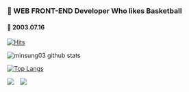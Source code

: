 <!--
**minsung03/minsung03** is a ✨ _special_ ✨ repository because its `README.md` (this file) appears on your GitHub profile.

Here are some ideas to get you started:

- 🔭 I’m currently working on ...
- 🌱 I’m currently learning ...
- 👯 I’m looking to collaborate on ...
- 🤔 I’m looking for help with ...
- 💬 Ask me about ...
- 📫 How to reach me: ...
- 😄 Pronouns: ...
- ⚡ Fun fact: ...
-->


### 🏀 WEB FRONT-END Developer Who likes Basketball

#### 🎂 2003.07.16

[![Hits](https://hits.seeyoufarm.com/api/count/incr/badge.svg?url=https%3A%2F%2Fgithub.com%2Fminsung03%2Fhit-counter&count_bg=%2379C83D&title_bg=%23555555&icon=&icon_color=%23E7E7E7&title=hits&edge_flat=false)](https://hits.seeyoufarm.com)

![minsung03 github stats](https://github-readme-stats.vercel.app/api?username=joongdaemin&show_icons=true&theme=radical)

[![Top Langs](https://github-readme-stats.vercel.app/api/top-langs/?username=minsung03&layout=compact)](https://github.com/minsung03/github-readme-stats)

<img src="https://img.shields.io/github/followers/minsung03?style=social"> <a href="https://instagram.com/min_sung_2003">
    <img 
        src="http://img.shields.io/badge/-Instagram-black?style=flat&logo=Instagram&link=https://instagram.com/min_sung_2003/"
        style="height : auto; margin-left : 10px; margin-right : 10px;"/>
</a>
